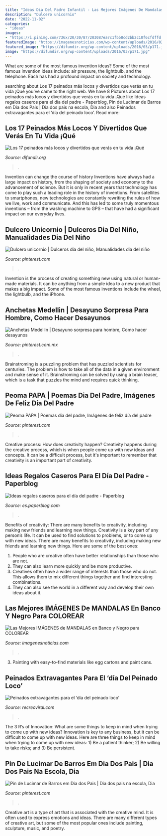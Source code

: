 ```yaml
---
title: "Ideas Dia Del Padre Infantil - Las Mejores Imágenes De Mandalas En Banco Y Negro Para Colorear"
description: "Dulcero unicornio"
date: "2022-11-02"
categories:
- "ideas"
images:
- "https://i.pinimg.com/736x/20/30/87/203087ea7c1fbb8cd2bb2c10f6cfdffd.jpg"
featuredImage: "https://imagenesnoticias.com/wp-content/uploads/2016/02/05ce8f6a21b70ebce61f8e97ea9e7575.jpg"
featured_image: "https://difundir.org/wp-content/uploads/2016/03/p171.jpg"
image: "https://difundir.org/wp-content/uploads/2016/03/p171.jpg"
---
```



What are some of the most famous invention ideas?
Some of the most famous invention ideas include: air pressure, the lightbulb, and the telephone. Each has had a profound impact on society and technology.

	

		
searching about Los 17 peinados más locos y divertidos que verás en tu vida ¡Qué you've came to the right web. We have 8 Pictures about Los 17 peinados más locos y divertidos que verás en tu vida ¡Qué like Ideas regalos caseros para el día del padre - Paperblog, Pin de Lucimar de Barros em Dia dos Pais | Dia dos pais na escola, Dia and also Peinados extravagantes para el ‘día del peinado loco’. Read more:
		
    
## Los 17 Peinados Más Locos Y Divertidos Que Verás En Tu Vida ¡Qué

<img loading=lazy src="https://difundir.org/wp-content/uploads/2016/03/p171.jpg" onerror="this.onerror=null;this.src='https://tse3.mm.bing.net/th?id=OIP.Y_KngRwXsaUdAF8B5_5JGwHaKH&amp;pid=15.1';" alt="Los 17 peinados más locos y divertidos que verás en tu vida ¡Qué">

_Source: difundir.org_

>. 

	

Invention can change the course of history
Inventions have always had a large impact on history, from the shaping of society and economy to the advancement of science. But it is only in recent years that technology has come to play such a leading role in the history of inventions. From satellites to smartphones, new technologies are constantly rewriting the rules of how we live, work and communicate. And this has led to some truly momentous inventions – from the washing machine to GPS – that have had a significant impact on our everyday lives.

    
## Dulcero Unicornio | Dulceros Dia Del Niño, Manualidades Dia Del Niño

<img loading=lazy src="https://i.pinimg.com/736x/df/d8/f8/dfd8f8d0e7bf69e7ce7c000015c7654e.jpg" onerror="this.onerror=null;this.src='https://tse2.mm.bing.net/th?id=OIP.NrB1AJQXsXi4q0B1ddyyowHaJ3&amp;pid=15.1';" alt="Dulcero unicornio | Dulceros dia del niño, Manualidades dia del niño">

_Source: pinterest.com_

>. 

	

Invention is the process of creating something new using natural or human-made materials. It can be anything from a simple idea to a new product that makes a big impact. Some of the most famous inventions include the wheel, the lightbulb, and the iPhone.

    
## Anchetas Medellin | Desayuno Sorpresa Para Hombre, Como Hacer Desayunos

<img loading=lazy src="https://i.pinimg.com/736x/20/30/87/203087ea7c1fbb8cd2bb2c10f6cfdffd.jpg" onerror="this.onerror=null;this.src='https://tse2.mm.bing.net/th?id=OIP.fT3L_oeGwBwbGsNMKLFavQHaJB&amp;pid=15.1';" alt="Anchetas Medellin | Desayuno sorpresa para hombre, Como hacer desayunos">

_Source: pinterest.com.mx_

>. 

	

Brainstroming is a puzzling problem that has puzzled scientists for centuries. The problem is how to take all of the data in a given environment and make sense of it. Brainstroming can be solved by using a brain teaser, which is a task that puzzles the mind and requires quick thinking.

    
## Peoma PAPA | Poemas Dia Del Padre, Imágenes De Feliz Día Del Padre

<img loading=lazy src="https://i.pinimg.com/736x/0d/e5/6d/0de56d50962a9e5fb310f06d5608ee6c.jpg" onerror="this.onerror=null;this.src='https://tse2.mm.bing.net/th?id=OIP.jEwwrepn8VE-dqOKYDp8cwHaLP&amp;pid=15.1';" alt="Peoma PAPA | Poemas dia del padre, Imágenes de feliz día del padre">

_Source: pinterest.com_

>. 

	

Creative process: How does creativity happen?
Creativity happens during the creative process, which is when people come up with new ideas and concepts. It can be a difficult process, but it's important to remember that creativity is an important part of creativity.

    
## Ideas Regalos Caseros Para El Día Del Padre - Paperblog

<img loading=lazy src="https://m1.paperblog.com/i/248/2488406/ideas-regalos-caseros-el-dia-del-padre-T-brdrdw.jpeg" onerror="this.onerror=null;this.src='https://tse3.mm.bing.net/th?id=OIP.8ip3oqaJrFOglnOAkBZTfwAAAA&amp;pid=15.1';" alt="Ideas regalos caseros para el día del padre - Paperblog">

_Source: es.paperblog.com_

>. 

	

Benefits of creativity: There are many benefits to creativity, including making new friends and learning new things.
Creativity is a key part of any person’s life. It can be used to find solutions to problems, or to come up with new ideas. There are many benefits to creativity, including making new friends and learning new things. Here are some of the best ones: 
1. People who are creative often have better relationships than those who are not.
2. They can also learn more quickly and be more productive.
3. Creatives often have a wider range of interests than those who do not. This allows them to mix different things together and find interesting combinations.
4. They can also see the world in a different way and develop their own ideas about it.

    
## Las Mejores IMÁGENES De MANDALAS En Banco Y Negro Para COLOREAR

<img loading=lazy src="https://imagenesnoticias.com/wp-content/uploads/2016/02/05ce8f6a21b70ebce61f8e97ea9e7575.jpg" onerror="this.onerror=null;this.src='https://tse2.mm.bing.net/th?id=OIP.Mvt5epPYzHQFco8GAAIdsQHaLO&amp;pid=15.1';" alt="Las Mejores IMÁGENES de MANDALAS en Banco y Negro para COLOREAR">

_Source: imagenesnoticias.com_

>. 

	

3. Painting with easy-to-find materials like egg cartons and paint cans.

    
## Peinados Extravagantes Para El ‘día Del Peinado Loco’

<img loading=lazy src="https://www.recreoviral.com/wp-content/uploads/2016/03/Los-peinados-más-extravagantes-del-día-del-peinado-loco-2-730x730.jpg" onerror="this.onerror=null;this.src='https://tse3.mm.bing.net/th?id=OIP.CMwXE_BnSMLRaQV5NC9pwwHaHa&amp;pid=15.1';" alt="Peinados extravagantes para el ‘día del peinado loco’">

_Source: recreoviral.com_

>. 

	

The 3 R’s of Innovation: What are some things to keep in mind when trying to come up with new ideas?
Innovation is key to any business, but it can be difficult to come up with new ideas. Here are three things to keep in mind when trying to come up with new ideas: 1) Be a patient thinker; 2) Be willing to take risks; and 3) Be persistent.

    
## Pin De Lucimar De Barros Em Dia Dos Pais | Dia Dos Pais Na Escola, Dia

<img loading=lazy src="https://i.pinimg.com/736x/1e/43/cf/1e43cf3cfdaccb57ff8c60d884fbc10f.jpg" onerror="this.onerror=null;this.src='https://tse4.mm.bing.net/th?id=OIP.jeRJWhOxfEgN8kiK5FnfzQHaJ4&amp;pid=15.1';" alt="Pin de Lucimar de Barros em Dia dos Pais | Dia dos pais na escola, Dia">

_Source: pinterest.com_

>. 

	

Creative art is a type of art that is associated with the creative mind. It is often used to express emotions and ideas. There are many different types of creative art, but some of the most popular ones include painting, sculpture, music, and poetry.

